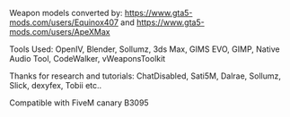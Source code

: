 Weapon models converted by: https://www.gta5-mods.com/users/Equinox407 and https://www.gta5-mods.com/users/ApeXMax

Tools Used: OpenIV, Blender, Sollumz, 3ds Max, GIMS EVO, GIMP, Native Audio Tool, CodeWalker, vWeaponsToolkit

Thanks for research and tutorials: ChatDisabled, Sati5M, Dalrae, Sollumz, Slick, dexyfex, Tobii etc.. 


Compatible with FiveM canary B3095